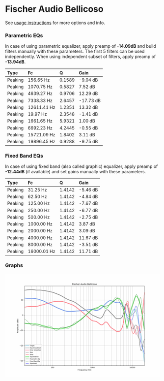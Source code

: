 # Fischer Audio Bellicoso
See [usage instructions](https://github.com/jaakkopasanen/AutoEq#usage) for more options and info.

### Parametric EQs
In case of using parametric equalizer, apply preamp of **-14.09dB** and build filters manually
with these parameters. The first 5 filters can be used independently.
When using independent subset of filters, apply preamp of **-13.94dB**.

| Type    | Fc          |      Q | Gain      |
|:--------|:------------|:-------|:----------|
| Peaking | 156.65 Hz   | 0.1589 | -9.04 dB  |
| Peaking | 1070.75 Hz  | 0.5827 | 7.52 dB   |
| Peaking | 4639.27 Hz  | 0.9706 | 12.29 dB  |
| Peaking | 7338.33 Hz  | 2.6457 | -17.73 dB |
| Peaking | 12611.41 Hz | 1.2351 | 13.32 dB  |
| Peaking | 19.97 Hz    | 2.3548 | -1.41 dB  |
| Peaking | 1661.65 Hz  | 5.9321 | 1.00 dB   |
| Peaking | 6692.23 Hz  | 4.2445 | -0.55 dB  |
| Peaking | 15721.09 Hz | 1.8402 | 3.11 dB   |
| Peaking | 19896.45 Hz | 0.9288 | -9.75 dB  |

### Fixed Band EQs
In case of using fixed band (also called graphic) equalizer, apply preamp of **-12.44dB**
(if available) and set gains manually with these parameters.

| Type    | Fc          |      Q | Gain     |
|:--------|:------------|:-------|:---------|
| Peaking | 31.25 Hz    | 1.4142 | -5.46 dB |
| Peaking | 62.50 Hz    | 1.4142 | -4.84 dB |
| Peaking | 125.00 Hz   | 1.4142 | -7.67 dB |
| Peaking | 250.00 Hz   | 1.4142 | -6.77 dB |
| Peaking | 500.00 Hz   | 1.4142 | -2.75 dB |
| Peaking | 1000.00 Hz  | 1.4142 | 3.87 dB  |
| Peaking | 2000.00 Hz  | 1.4142 | 3.09 dB  |
| Peaking | 4000.00 Hz  | 1.4142 | 11.67 dB |
| Peaking | 8000.00 Hz  | 1.4142 | -3.51 dB |
| Peaking | 16000.01 Hz | 1.4142 | 11.71 dB |

### Graphs
![](./Fischer%20Audio%20Bellicoso.png)
